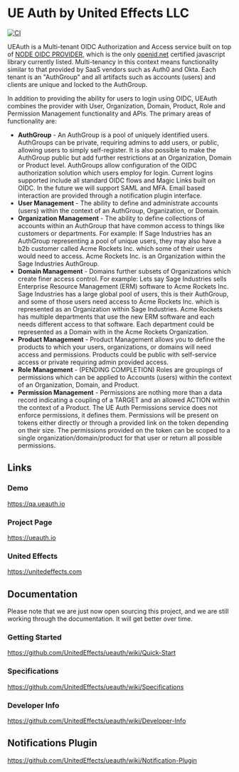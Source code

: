 # UE Auth by United Effects LLC

[![CI](https://github.com/UnitedEffects/ueauth/actions/workflows/main.yml/badge.svg?branch=master)](https://github.com/UnitedEffects/ueauth/actions/workflows/main.yml)

UEAuth is a Multi-tenant OIDC Authorization and Access service built on top of [NODE OIDC PROVIDER](https://github.com/panva/node-oidc-provider), which is the only [openid.net](https://openid.net/developers/certified/) certified javascript library currently listed. Multi-tenancy in this context means functionality similar to that provided by SaaS vendors such as Auth0 and Okta. Each tenant is an "AuthGroup" and all artifacts such as accounts (users) and clients are unique and locked to the AuthGroup.

In addition to providing the ability for users to login using OIDC, UEAuth combines the provider with User, Organization, Domain, Product, Role and Permission Management functionality and APIs. The primary areas of functionality are:

* **AuthGroup** - An AuthGroup is a pool of uniquely identified users. AuthGroups can be private, requiring admins to add users, or public, allowing users to simply self-register. It is also possible to make the AuthGroup public but add further restrictions at an Organization, Domain or Product level. AuthGroups allow configuration of the OIDC authorization solution which users employ for login. Current logins supported include all standard OIDC flows and Magic Links built on OIDC. In the future we will support SAML and MFA. Email based interaction are provided through a notification plugin interface.
* **User Management** - The ability to define and administrate accounts (users) within the context of an AuthGroup, Organization, or Domain.
* **Organization Management** - The ability to define collections of accounts within an AuthGroup that have common access to things like customers or departments. For example: If Sage Industries has an AuthGroup representing a pool of unique users, they may also have a b2b customer called Acme Rockets Inc. which some of their users would need to access. Acme Rockets Inc. is an Organization within the Sage Industries AuthGroup.
* **Domain Management** - Domains further subsets of Organizations which create finer access control. For example: Lets say Sage Industries sells Enterprise Resource Management (ERM) software to Acme Rockets Inc. Sage Industries has a large global pool of users, this is their AuthGroup, and some of those users need access to Acme Rockets Inc. which is represented as an Organization within Sage Industries. Acme Rockets has multiple departments that use the new ERM software and each needs different access to that software. Each department could be represented as a Domain with in the Acme Rockets Organization.
* **Product Management** - Product Management allows you to define the products to which your users, organizations, or domains will need access and permissions. Products could be public with self-service access or private requiring admin provided access.
* **Role Management** - (PENDING COMPLETION) Roles are groupings of permissions which can be applied to Accounts (users) within the context of an Organization, Domain, and Product.
* **Permission Management** - Permissions are nothing more than a data record indicating a coupling of a TARGET and an allowed ACTION within the context of a Product. The UE Auth Permissions service does not enforce permissions, it defines them. Permissions will be present on tokens either directly or through a provided link on the token depending on their size. The permissions provided on the token can be scoped to a single organization/domain/product for that user or return all possible permissions.

## Links

### Demo

https://qa.ueauth.io

### Project Page

https://ueauth.io

### United Effects

https://unitedeffects.com

## Documentation

Please note that we are just now open sourcing this project, and we are still working through the documentation. It will get better over time.

### Getting Started

https://github.com/UnitedEffects/ueauth/wiki/Quick-Start

### Specifications

https://github.com/UnitedEffects/ueauth/wiki/Specifications

### Developer Info

https://github.com/UnitedEffects/ueauth/wiki/Developer-Info

## Notifications Plugin

https://github.com/UnitedEffects/ueauth/wiki/Notification-Plugin
